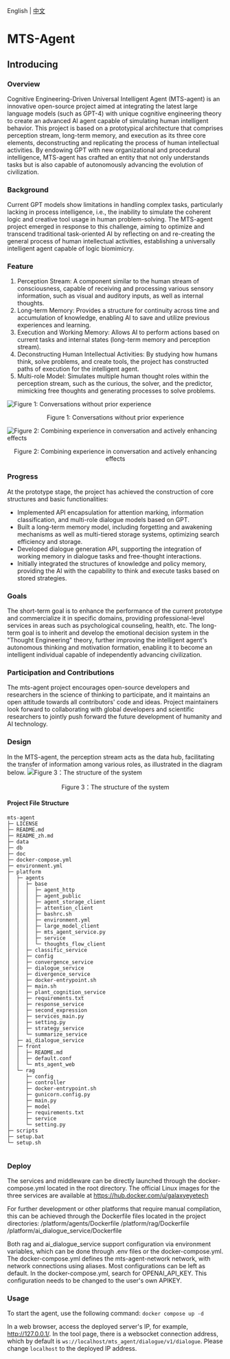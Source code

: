 English | [中文](./README_zh.md)

# MTS-Agent

## Introducing

### Overview

Cognitive Engineering-Driven Universal Intelligent Agent (MTS-agent) is an innovative open-source project aimed at integrating the latest large language models (such as GPT-4) with unique cognitive engineering theory to create an advanced AI agent capable of simulating human intelligent behavior. This project is based on a prototypical architecture that comprises perception stream, long-term memory, and execution as its three core elements, deconstructing and replicating the process of human intellectual activities. By endowing GPT with new organizational and procedural intelligence, MTS-agent has crafted an entity that not only understands tasks but is also capable of autonomously advancing the evolution of civilization.

### Background

Current GPT models show limitations in handling complex tasks, particularly lacking in process intelligence, i.e., the inability to simulate the coherent logic and creative tool usage in human problem-solving. The MTS-agent project emerged in response to this challenge, aiming to optimize and transcend traditional task-oriented AI by reflecting on and re-creating the general process of human intellectual activities, establishing a universally intelligent agent capable of logic biomimicry.

### Feature

1. Perception Stream: A component similar to the human stream of consciousness, capable of receiving and processing various sensory information, such as visual and auditory inputs, as well as internal thoughts.
2. Long-term Memory: Provides a structure for continuity across time and accumulation of knowledge, enabling AI to save and utilize previous experiences and learning.
3. Execution and Working Memory: Allows AI to perform actions based on current tasks and internal states (long-term memory and perception stream).
4. Deconstructing Human Intellectual Activities: By studying how humans think, solve problems, and create tools, the project has constructed paths of execution for the intelligent agent.
5. Multi-role Model: Simulates multiple human thought roles within the perception stream, such as the curious, the solver, and the predictor, mimicking free thoughts and generating processes to solve problems.

![Figure 1: Conversations without prior experience](doc/pic/对话2.png)

<center>Figure 1: Conversations without prior experience</center>


![Figure 2: Combining experience in conversation and actively enhancing effects](doc/pic/对话1.png)

<center>Figure 2: Combining experience in conversation and actively enhancing effects</center>

### Progress

At the prototype stage, the project has achieved the construction of core structures and basic functionalities:

- Implemented API encapsulation for attention marking, information classification, and multi-role dialogue models based on GPT.
- Built a long-term memory model, including forgetting and awakening mechanisms as well as multi-tiered storage systems, optimizing search efficiency and storage.
- Developed dialogue generation API, supporting the integration of working memory in dialogue tasks and free-thought interactions.
- Initially integrated the structures of knowledge and policy memory, providing the AI with the capability to think and execute tasks based on stored strategies.

### Goals

The short-term goal is to enhance the performance of the current prototype and commercialize it in specific domains, providing professional-level services in areas such as psychological counseling, health, etc. The long-term goal is to inherit and develop the emotional decision system in the "Thought Engineering" theory, further improving the intelligent agent's autonomous thinking and motivation formation, enabling it to become an intelligent individual capable of independently advancing civilization.

### Participation and Contributions

The mts-agent project encourages open-source developers and researchers in the science of thinking to participate, and it maintains an open attitude towards all contributors' code and ideas. Project maintainers look forward to collaborating with global developers and scientific researchers to jointly push forward the future development of humanity and AI technology.

### Design

In the MTS-agent, the perception stream acts as the data hub, facilitating the transfer of information among various roles, as illustrated in the diagram below.
![Figure 3：The structure of the system](doc/pic/感知流.png)

<center>Figure 3：The structure of the system</center>

#### Project File Structure

```
mts-agent
├─ LICENSE
├─ README.md
├─ README_zh.md
├─ data
├─ db
├─ doc              
├─ docker-compose.yml
├─ environment.yml
├─ platform
│  ├─ agents
│  │  ├─ base
│  │  │  ├─ agent_http
│  │  │  ├─ agent_public
│  │  │  ├─ agent_storage_client
│  │  │  ├─ attention_client
│  │  │  ├─ bashrc.sh
│  │  │  ├─ environment.yml
│  │  │  ├─ large_model_client
│  │  │  ├─ mts_agent_service.py
│  │  │  ├─ service
│  │  │  └─ thoughts_flow_client
│  │  ├─ classific_service
│  │  ├─ config
│  │  ├─ convergence_service
│  │  ├─ dialogue_service
│  │  ├─ divergence_service
│  │  ├─ docker-entrypoint.sh
│  │  ├─ main.sh
│  │  ├─ plant_cognition_service
│  │  ├─ requirements.txt
│  │  ├─ response_service
│  │  ├─ second_expression
│  │  ├─ services_main.py
│  │  ├─ setting.py
│  │  ├─ strategy_service
│  │  └─ summarize_service
│  ├─ ai_dialogue_service
│  ├─ front
│  │  ├─ README.md
│  │  ├─ default.conf
│  │  └─ mts_agent_web
│  └─ rag
│     ├─ config
│     ├─ controller
│     ├─ docker-entrypoint.sh
│     ├─ gunicorn.config.py
│     ├─ main.py
│     ├─ model
│     ├─ requirements.txt
│     ├─ service
│     └─ setting.py
├─ scripts
├─ setup.bat
└─ setup.sh


```

### Deploy

The services and middleware can be directly launched through the docker-compose.yml located in the root directory. The official Linux images for the three services are available at https://hub.docker.com/u/galaxyeyetech

For further development or other platforms that require manual compilation, this can be achieved through the Dockerfile files located in the project directories:
/platform/agents/Dockerfile
/platform/rag/Dockerfile
/platform/ai_dialogue_service/Dockerfile

Both rag and ai_dialogue_service support configuration via environment variables, which can be done through .env files or the docker-compose.yml. The docker-compose.yml defines the mts-agent-network network, with network connections using aliases.
Most configurations can be left as default. In the docker-compose.yml, search for OPENAI_API_KEY. This configuration needs to be changed to the user's own APIKEY.

### Usage

To start the agent, use the following command:
`docker compose up -d`

In a web browser, access the deployed server's IP, for example, http://127.0.0.1/. In the tool page, there is a websocket connection address, which by default is `ws://localhost/mts_agent/dialogue/v1/dialogue`. Please change `localhost` to the deployed IP address.
